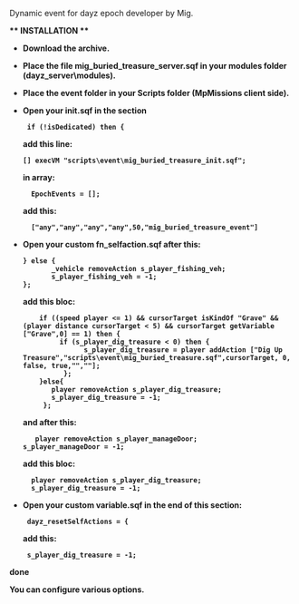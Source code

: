 Dynamic event for dayz epoch developer by Mig.</br>

<b>** INSTALLATION **</br>
  - Download the archive.</br>
  
  - Place the file mig_buried_treasure_server.sqf in your modules folder (dayz_server\modules).</br>
  
  - Place the event folder in your Scripts folder (MpMissions client side).</br>
  
  - Open your init.sqf in the section 
  
         if (!isDedicated) then {
  
      add this line:
      
        [] execVM "scripts\event\mig_buried_treasure_init.sqf";
        
      in array: 
	
	      EpochEvents = [];
	      
       add this: 
       
          ["any","any","any","any",50,"mig_buried_treasure_event"]
        
  - Open your custom fn_selfaction.sqf after this:</br>
  
        } else {
	           _vehicle removeAction s_player_fishing_veh;
	           s_player_fishing_veh = -1;
        };
	
      add this bloc:
	
            if ((speed player <= 1) && cursorTarget isKindOf "Grave" && (player distance cursorTarget < 5) && cursorTarget getVariable ["Grave",0] == 1) then {
                 if (s_player_dig_treasure < 0) then {
                       s_player_dig_treasure = player addAction ["Dig Up Treasure","scripts\event\mig_buried_treasure.sqf",cursorTarget, 0, false, true,"",""];
                  };
            }else{
               player removeAction s_player_dig_treasure;
               s_player_dig_treasure = -1;
             };
	     
       and after this:</br>
       
       	   player removeAction s_player_manageDoor;
	    s_player_manageDoor = -1;
	  
       add this bloc: </br>
       
          player removeAction s_player_dig_treasure;
          s_player_dig_treasure = -1;
	  
   - Open your custom variable.sqf in the end of this section: </br>
    
          dayz_resetSelfActions = {
	
      add this:
      
          s_player_dig_treasure = -1;
       
   done
   
  You can configure various options.
   
